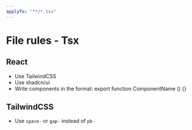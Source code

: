 ```yaml
---
applyTo: "**/*.tsx"
---
```


# File rules - Tsx

## React

- Use TailwindCSS
- Use shadcn/ui
- Write components in the format: export function ComponentName () {}

## TailwindCSS

- Use `space-` or `gap-` instead of `pb-`
